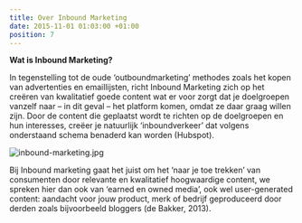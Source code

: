 ```yaml
---
title: Over Inbound Marketing
date: 2015-11-01 01:03:00 +01:00
position: 7
---
```


**Wat is Inbound Marketing?**

In tegenstelling tot de oude ‘outboundmarketing’ methodes zoals het kopen van advertenties en emaillijsten, richt Inbound Marketing zich op het creëren van kwalitatief goede content wat er voor zorgt dat je doelgroepen vanzelf naar – in dit geval – het platform komen, omdat ze daar graag willen zijn. Door de content die geplaatst wordt te richten op de doelgroepen en hun interesses, creëer je natuurlijk ‘inboundverkeer’ dat volgens onderstaand schema benaderd kan worden (Hubspot). 
 
![inbound-marketing.jpg](/uploads/inbound-marketing.jpg)


Bij Inbound marketing gaat het juist om het ‘naar je toe trekken’ van consumenten door relevante en kwalitatief hoogwaardige content, we spreken hier dan ook van ‘earned en owned media’, ook wel user-generated content: aandacht voor jouw product, merk of bedrijf geproduceerd door derden zoals bijvoorbeeld bloggers (de Bakker, 2013). 

